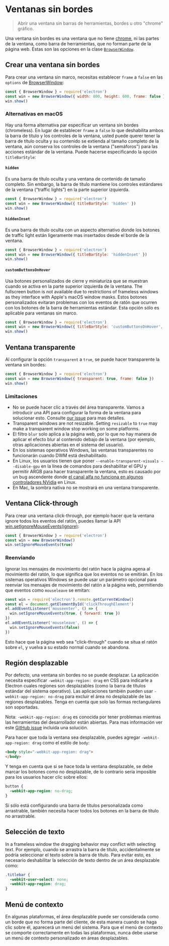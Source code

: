 # Ventanas sin bordes

> Abrir una ventana sin barras de herramientas, bordes u otro "chrome" gráfico.

Una ventana sin bordes es una ventana que no tiene [chrome](https://developer.mozilla.org/en-US/docs/Glossary/Chrome), ni las partes de la ventana, como barra de herramientas, que no forman parte de la página web. Estas son las opciones en la clase [`BrowserWindow`](browser-window.md).

## Crear una ventana sin bordes

Para crear una ventana sin marco, necesitas establecer `frame` a `false` en las `options` de [BrowserWindow](browser-window.md):


```javascript
const { BrowserWindow } = require('electron')
const win = new BrowserWindow({ width: 800, height: 600, frame: false })
win.show()
```

### Alternativas en macOS

Hay una forma alternativa par especificar un ventana sin bordes (chromeless). En lugar de establecer `frame` a `false` lo que deshabilita ambos la barra de título y los controles de la ventana, usted puede querer tener la barra de título oculta y su contenido se extienda al tamaño completo de la ventana, aún conserva los controles de la ventana ("semáforos") para las acciones estándar de la ventana. Puede hacerse especificando la opción `titleBarStyle`:

#### `hidden`

Es una barra de título oculta y una ventana de contenido de tamaño completo. Sin embargo, la barra de título mantiene los controles estándares de la ventana (“traffic lights”) en la parte superior izquierda.

```javascript
const { BrowserWindow } = require('electron')
const win = new BrowserWindow({ titleBarStyle: 'hidden' })
win.show()
```

#### `hiddenInset`

Es una barra de título oculta con un aspecto alternativo donde los botones de traffic light están ligeramente mas insertados desde el borde de la ventana.

```javascript
const { BrowserWindow } = require('electron')
const win = new BrowserWindow({ titleBarStyle: 'hiddenInset' })
win.show()
```

#### `customButtonsOnHover`

Usa botones personalizados de cierre y miniaturiza que se muestran cuando se activa en la parte superior izquierda de la ventana. The fullscreen button is not available due to restrictions of frameless windows as they interface with Apple's macOS window masks. Estos botones personalizados evitaran problemas con los eventos de ratón que ocurren con los botones de la barra de herramientas estándar. Esta opción sólo es aplicable para ventanas sin marco.

```javascript
const { BrowserWindow } = require('electron')
const win = new BrowserWindow({ titleBarStyle: 'customButtonsOnHover', frame: false })
win.show()
```

## Ventana transparente

Al configurar la opción `transparent` a `true`, se puede hacer transparente la ventana sin bordes:

```javascript
const { BrowserWindow } = require('electron')
const win = new BrowserWindow({ transparent: true, frame: false })
win.show()
```

### Limitaciones

* No se puede hacer clic a través del área transparente. Vamos a introducir una API para configurar la forma de la ventana para solucionar esto. Consulte [our issue](https://github.com/electron/electron/issues/1335) para mas detalles.
* Transparent windows are not resizable. Setting `resizable` to `true` may make a transparent window stop working on some platforms.
* El filtro `blur` solo aplica a la página web, por lo que no hay manera de aplicar el efecto blur al contenido debajo de la ventana (por ejemplo, otras aplicaciones abiertas en el sistema del usuario).
* En los sistemas operativos Windows, las ventanas transparentes no funcionarán cuando DWM está deshabilitado.
* En Linux, los usuarios tienen que poner `--enable-transparent-visuals --disable-gpu` en la línea de comandos para deshabilitar el GPU y permitir ARGB para hacer transparente la ventana, esto es causado por un bug ascendente donde [el canal alfa no funciona en algunos controladores NVidia](https://code.google.com/p/chromium/issues/detail?id=369209) en Linux.
* En Mac, la sombra nativa no se mostrará en una ventana transparente.

## Ventana Click-through

Para crear una ventana click-through, por ejemplo hacer que la ventana ignore todos los eventos del ratón, puedes llamar la API [win.setIgnoreMouseEvents(ignore)](browser-window.md#winsetignoremouseeventsignore-options):

```javascript
const { BrowserWindow } = require('electron')
const win = new BrowserWindow()
win.setIgnoreMouseEvents(true)
```

### Reenviando

Ignorar los mensajes de movimiento del ratón hace la página agena al movimiento del ratón, lo que significa que los eventos no se emitirán. En los sistemas operativos Windows se puede usar un parámetro opcional para reenviar los mensajes de movimiento del ratón a la página web, permitiendo que eventos como `mouseleave` se emitan:

```javascript
const win = require('electron').remote.getCurrentWindow()
const el = document.getElementById('clickThroughElement')
el.addEventListener('mouseenter', () => {
  win.setIgnoreMouseEvents(true, { forward: true })
})
el.addEventListener('mouseleave', () => {
  win.setIgnoreMouseEvents(false)
})
```

Esto hace que la página web sea "click-through" cuando se situa el ratón sobre `el`, y vuelva a su estado normal cuando se abandona.

## Región desplazable

Por defecto, una ventana sin bordes no se puede desplazar. La aplicación necesita especificar `-webkit-app-region: drag` en CSS para indicarle a Electron cuales regiones son desplazables (como la barra de títulos estándar del sistema operativo). Las aplicaciones también pueden usar `-webkit-app-region: no-drag` para excluir el área no desplazable de las regiones desplazables. Tenga en cuenta que solo las formas rectangulares son soportadas.

Nota: `-webkit-app-region: drag` es conocida por tener problemas mientras las herramientas del desarrollador están abiertas. Para mas información ver este [GitHub issue](https://github.com/electron/electron/issues/3647) incluida una solución.

Para hacer que toda la ventana sea desplazable, puedes agregar `-webkit-app-region: drag` como el estilo de `body`:

```html
<body style="-webkit-app-region: drag">
</body>
```

Y tenga en cuenta que si se hace toda la ventana desplazable, se debe marcar los botones como no desplazable, de lo contrario sería imposible para los usuarios hacer clic sobre ellos:

```css
button {
  -webkit-app-region: no-drag;
}
```

Si sólo está configurando una barra de títulos personalizada como arrastrable, también necesita hacer todos los botones en la barra de título no arrastrable.

## Selección de texto

In a frameless window the dragging behavior may conflict with selecting text. Por ejemplo, cuando se arrastra la barra de título, accidentalmente se podría seleccionar el texto sobre la barra de título. Para evitar esto, es necesario deshabilitar la selección de texto dentro de un área desplazable como:

```css
.titlebar {
  -webkit-user-select: none;
  -webkit-app-region: drag;
}
```

## Menú de contexto

En algunas plataformas, el área desplazable puede ser considerada como un borde que no forma parte del cliente, de esta manera cuando se haga clic sobre él, aparecerá un menú del sistema. Para que el menú de contexto se comporte correctamente en todas las plataformas, nunca debe usarse un menú de contexto personalizado en áreas desplazables.
